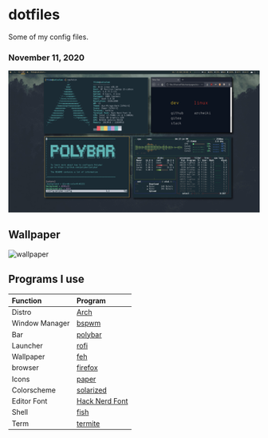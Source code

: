 # dotfiles
Some of my config files. 

### November 11, 2020

![Alt text](/pics/scrots/11-12_setup.png?raw=true)

## Wallpaper

![wallpaper](http://i.imgur.com/iGLHWvw.jpeg)

## Programs I use

| Function | Program |
| :--- | :--- |
| Distro | [Arch](http://www.archlinux.org/) |
| Window Manager | [bspwm](http://github.com/baskerville/bspwm) |
| Bar | [polybar](https://github.com/polybar/polybar) |
| Launcher | [rofi](http://github.com/davatorium/rofi) |
| Wallpaper | [feh](https://github.com/derf/feh) |
| browser | [firefox](http://firefox.com) |
| Icons | [paper](http://snwh.org/paper) |
| Colorscheme | [solarized](http://ethanschoonover.com/solarized) |
| Editor Font | [Hack Nerd Font](http://github.com/ryanoasis/nerd-fonts) |
| Shell | [fish](http://fishshell.com) |
| Term | [termite](http://github.com/thestinger/termite) |

